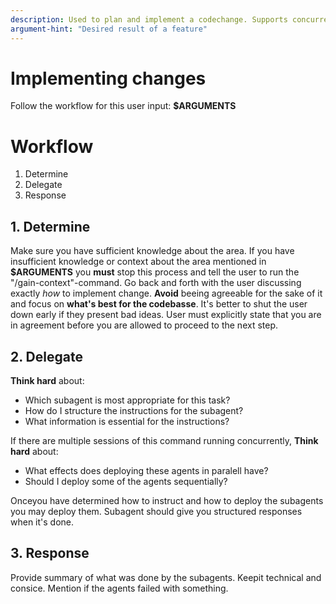 ```yaml
---
description: Used to plan and implement a codechange. Supports concurrent execution.
argument-hint: "Desired result of a feature"
---
```


# Implementing changes

Follow the workflow for this user input:
**$ARGUMENTS**


# Workflow

1. Determine
2. Delegate
3. Response


## 1. Determine

Make sure you have sufficient knowledge about the area. If you have insufficient knowledge or context about the area mentioned in **$ARGUMENTS** you **must** stop this process and tell the user to run the "/gain-context"-command.
Go back and forth with the user discussing exactly *how* to implement change.
**Avoid** beeing agreeable for the sake of it and focus on **what's best for the codebasse**. It's better to shut the user down early if they present bad ideas.
User must explicitly state that you are in agreement before you are allowed to proceed to the next step.


## 2. Delegate

**Think hard** about:
- Which subagent is most appropriate for this task?
- How do I structure the instructions for the subagent?
- What information is essential for the instructions?

If there are multiple sessions of this command running concurrently, **Think hard** about:
- What effects does deploying these agents in paralell have?
- Should I deploy some of the agents sequentially? 

Onceyou have determined how to instruct and how to deploy the subagents you may deploy them.
Subagent should give you structured responses when it's done.


## 3. Response

Provide summary of what was done by the subagents.
Keepit technical and consice.
Mention if the agents failed with something.